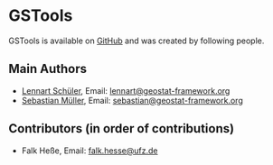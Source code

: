 # GSTools

GSTools is available on [GitHub](https://github.com/GeoStat-Framework/GSTools)
and was created by following people.


## Main Authors

- [Lennart Schüler](https://github.com/LSchueler), Email:  <lennart@geostat-framework.org>
- [Sebastian Müller](https://github.com/MuellerSeb), Email:  <sebastian@geostat-framework.org>


## Contributors (in order of contributions)

- Falk Heße, Email: <falk.hesse@ufz.de>
